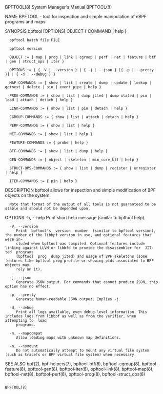BPFTOOL(8)							    System Manager's Manual							    BPFTOOL(8)

NAME
       BPFTOOL - tool for inspection and simple manipulation of eBPF programs and maps

SYNOPSIS
	  bpftool [OPTIONS] OBJECT { COMMAND | help }

	  bpftool batch file FILE

	  bpftool version

	  OBJECT := { map | prog | link | cgroup | perf | net | feature | btf | gen | struct_ops | iter }

	  OPTIONS := { { -V | --version } | { -j | --json } [{ -p | --pretty }] | { -d | --debug } }

	  MAP-COMMANDS := { show | list | create | dump | update | lookup | getnext | delete | pin | event_pipe | help }

	  PROG-COMMANDS := { show | list | dump jited | dump xlated | pin | load | attach | detach | help }

	  LINK-COMMANDS := { show | list | pin | detach | help }

	  CGROUP-COMMANDS := { show | list | attach | detach | help }

	  PERF-COMMANDS := { show | list | help }

	  NET-COMMANDS := { show | list | help }

	  FEATURE-COMMANDS := { probe | help }

	  BTF-COMMANDS := { show | list | dump | help }

	  GEN-COMMANDS := { object | skeleton | min_core_btf | help }

	  STRUCT-OPS-COMMANDS := { show | list | dump | register | unregister | help }

	  ITER-COMMANDS := { pin | help }

DESCRIPTION
	  bpftool allows for inspection and simple modification of BPF objects on the system.

	  Note that format of the output of all tools is not guaranteed to be stable and should not be depended upon.

OPTIONS
	  -h, --help
		 Print short help message (similar to bpftool help).

	  -V, --version
		 Print	bpftool's  version  number  (similar to bpftool version), the number of the libbpf version in use, and optional features that were in‐
		 cluded when bpftool was compiled. Optional features include linking against LLVM or libbfd to provide the disassembler for  JIT-ted  programs
		 (bpftool  prog	 dump jited) and usage of BPF skeletons (some features like bpftool prog profile or showing pids associated to BPF objects may
		 rely on it).

	  -j, --json
		 Generate JSON output. For commands that cannot produce JSON, this option has no effect.

	  -p, --pretty
		 Generate human-readable JSON output. Implies -j.

	  -d, --debug
		 Print all logs available, even debug-level information. This includes logs from libbpf as well as from the verifier, when attempting to  load
		 programs.

	  -m, --mapcompat
		 Allow loading maps with unknown map definitions.

	  -n, --nomount
		 Do not automatically attempt to mount any virtual file system (such as tracefs or BPF virtual file system) when necessary.

SEE ALSO
	  bpf(2),  bpf-helpers(7),  bpftool-btf(8),  bpftool-cgroup(8),	 bpftool-feature(8), bpftool-gen(8), bpftool-iter(8), bpftool-link(8), bpftool-map(8),
	  bpftool-net(8), bpftool-perf(8), bpftool-prog(8), bpftool-struct_ops(8)

																		    BPFTOOL(8)
